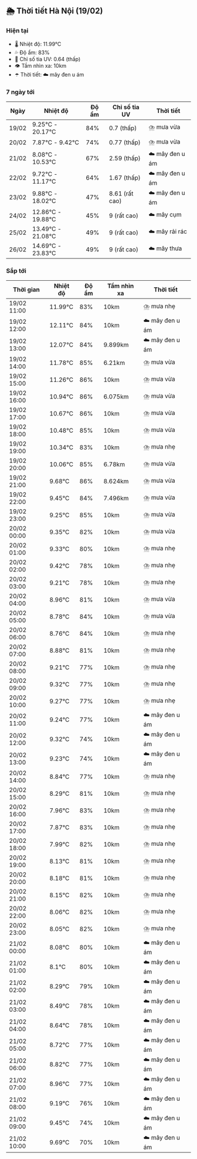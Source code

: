 ## 🌦️ Thời tiết Hà Nội (19/02)

### Hiện tại

- 🌡️ Nhiệt độ: 11.99℃
- 💦 Độ ẩm: 83%
- 🌟 Chỉ số tia UV: 0.64 (thấp)
- 👁️ Tầm nhìn xa: 10km
- ☂️ Thời tiết: ☁️ mây đen u ám

### 7 ngày tới

| Ngày | Nhiệt độ | Độ ẩm | Chỉ số tia UV | Thời tiết |
| --- | --- | --- | --- | --- |
| 19/02 | 9.25℃ - 20.17℃ | 84% | 0.7 (thấp) | ⛈️ mưa vừa |
| 20/02 | 7.87℃ - 9.42℃ | 74% | 0.77 (thấp) | ⛈️ mưa vừa |
| 21/02 | 8.08℃ - 10.53℃ | 67% | 2.59 (thấp) | ☁️ mây đen u ám |
| 22/02 | 9.72℃ - 11.17℃ | 64% | 1.67 (thấp) | ☁️ mây đen u ám |
| 23/02 | 9.88℃ - 18.02℃ | 47% | 8.61 (rất cao) | ☁️ mây đen u ám |
| 24/02 | 12.86℃ - 19.88℃ | 45% | 9 (rất cao) | ☁️ mây cụm |
| 25/02 | 13.49℃ - 21.08℃ | 49% | 9 (rất cao) | ☁️ mây rải rác |
| 26/02 | 14.69℃ - 23.83℃ | 49% | 9 (rất cao) | ☁️ mây thưa |

### Sắp tới

| Thời gian | Nhiệt độ | Độ ẩm | Tầm nhìn xa | Thời tiết |
| --- | --- | --- | --- | --- |
| 19/02 11:00 | 11.99℃ | 83% | 10km | ⛈️ mưa nhẹ |
| 19/02 12:00 | 12.11℃ | 84% | 10km | ☁️ mây đen u ám |
| 19/02 13:00 | 12.07℃ | 84% | 9.899km | ☁️ mây đen u ám |
| 19/02 14:00 | 11.78℃ | 85% | 6.21km | ⛈️ mưa vừa |
| 19/02 15:00 | 11.26℃ | 86% | 10km | ⛈️ mưa vừa |
| 19/02 16:00 | 10.94℃ | 86% | 6.075km | ⛈️ mưa vừa |
| 19/02 17:00 | 10.67℃ | 86% | 10km | ⛈️ mưa vừa |
| 19/02 18:00 | 10.48℃ | 85% | 10km | ⛈️ mưa vừa |
| 19/02 19:00 | 10.34℃ | 83% | 10km | ⛈️ mưa nhẹ |
| 19/02 20:00 | 10.06℃ | 85% | 6.78km | ⛈️ mưa vừa |
| 19/02 21:00 | 9.68℃ | 86% | 8.624km | ⛈️ mưa vừa |
| 19/02 22:00 | 9.45℃ | 84% | 7.496km | ⛈️ mưa vừa |
| 19/02 23:00 | 9.25℃ | 85% | 10km | ⛈️ mưa vừa |
| 20/02 00:00 | 9.35℃ | 82% | 10km | ⛈️ mưa vừa |
| 20/02 01:00 | 9.33℃ | 80% | 10km | ⛈️ mưa nhẹ |
| 20/02 02:00 | 9.42℃ | 78% | 10km | ⛈️ mưa nhẹ |
| 20/02 03:00 | 9.21℃ | 78% | 10km | ⛈️ mưa nhẹ |
| 20/02 04:00 | 8.96℃ | 81% | 10km | ⛈️ mưa vừa |
| 20/02 05:00 | 8.78℃ | 84% | 10km | ⛈️ mưa vừa |
| 20/02 06:00 | 8.76℃ | 84% | 10km | ⛈️ mưa nhẹ |
| 20/02 07:00 | 8.88℃ | 81% | 10km | ⛈️ mưa nhẹ |
| 20/02 08:00 | 9.21℃ | 77% | 10km | ⛈️ mưa nhẹ |
| 20/02 09:00 | 9.32℃ | 77% | 10km | ⛈️ mưa nhẹ |
| 20/02 10:00 | 9.27℃ | 77% | 10km | ⛈️ mưa nhẹ |
| 20/02 11:00 | 9.24℃ | 77% | 10km | ☁️ mây đen u ám |
| 20/02 12:00 | 9.32℃ | 74% | 10km | ☁️ mây đen u ám |
| 20/02 13:00 | 9.23℃ | 74% | 10km | ☁️ mây đen u ám |
| 20/02 14:00 | 8.84℃ | 77% | 10km | ⛈️ mưa nhẹ |
| 20/02 15:00 | 8.29℃ | 81% | 10km | ⛈️ mưa nhẹ |
| 20/02 16:00 | 7.96℃ | 83% | 10km | ⛈️ mưa nhẹ |
| 20/02 17:00 | 7.87℃ | 83% | 10km | ⛈️ mưa nhẹ |
| 20/02 18:00 | 7.99℃ | 82% | 10km | ⛈️ mưa nhẹ |
| 20/02 19:00 | 8.13℃ | 81% | 10km | ⛈️ mưa nhẹ |
| 20/02 20:00 | 8.18℃ | 81% | 10km | ⛈️ mưa nhẹ |
| 20/02 21:00 | 8.15℃ | 82% | 10km | ⛈️ mưa nhẹ |
| 20/02 22:00 | 8.06℃ | 82% | 10km | ⛈️ mưa nhẹ |
| 20/02 23:00 | 8.05℃ | 82% | 10km | ⛈️ mưa nhẹ |
| 21/02 00:00 | 8.08℃ | 80% | 10km | ☁️ mây đen u ám |
| 21/02 01:00 | 8.1℃ | 80% | 10km | ☁️ mây đen u ám |
| 21/02 02:00 | 8.29℃ | 79% | 10km | ☁️ mây đen u ám |
| 21/02 03:00 | 8.49℃ | 78% | 10km | ☁️ mây đen u ám |
| 21/02 04:00 | 8.64℃ | 78% | 10km | ☁️ mây đen u ám |
| 21/02 05:00 | 8.72℃ | 77% | 10km | ☁️ mây đen u ám |
| 21/02 06:00 | 8.82℃ | 77% | 10km | ☁️ mây đen u ám |
| 21/02 07:00 | 8.96℃ | 77% | 10km | ☁️ mây đen u ám |
| 21/02 08:00 | 9.19℃ | 76% | 10km | ☁️ mây đen u ám |
| 21/02 09:00 | 9.45℃ | 74% | 10km | ☁️ mây đen u ám |
| 21/02 10:00 | 9.69℃ | 70% | 10km | ☁️ mây đen u ám |
